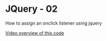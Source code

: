 # JQuery - 02

How to assign an onclick listener using jquery

[Video overview of this code](https://www.youtube.com/watch?v=mSXL2IAhEOY&t=1s)